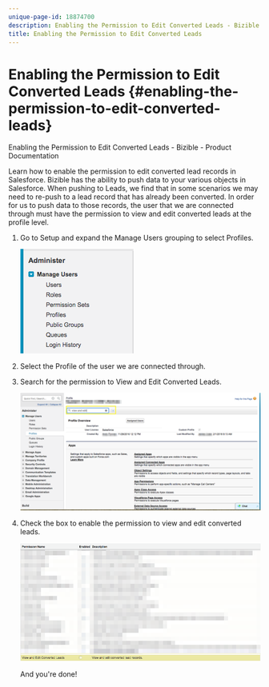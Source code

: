```yaml
---
unique-page-id: 18874700
description: Enabling the Permission to Edit Converted Leads - Bizible - Product Documentation
title: Enabling the Permission to Edit Converted Leads
---
```


# Enabling the Permission to Edit Converted Leads {#enabling-the-permission-to-edit-converted-leads}

Enabling the Permission to Edit Converted Leads - Bizible - Product Documentation

Learn how to enable the permission to edit converted lead records in Salesforce. Bizible has the ability to push data to your various objects in Salesforce. When pushing to Leads, we find that in some scenarios we may need to re-push to a lead record that has already been converted. In order for us to push data to those records, the user that we are connected through must have the permission to view and edit converted leads at the profile level.

1. Go to Setup and expand the Manage Users grouping to select Profiles.

   ![](assets/1-2.png)

1. Select the Profile of the user we are connected through.
1. Search for the permission to View and Edit Converted Leads.

   ![](assets/2-1.png)

1. Check the box to enable the permission to view and edit converted leads.

   ![](assets/3-1.png)

   And you're done!

